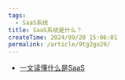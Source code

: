 ```yaml
---
tags:
  - SaaS系统
title: SaaS系统是什么？
createTime: 2024/09/20 15:06:01
permalink: /article/9tg2gu29/
---
```


* [一文读懂什么是SaaS](https://www.woshipm.com/pd/5188482.html)

<!-- more -->

